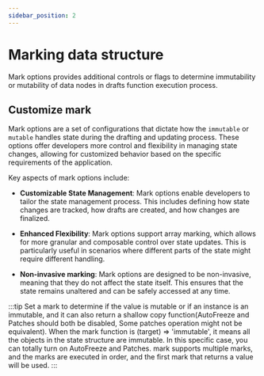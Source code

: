 ```yaml
---
sidebar_position: 2
---
```


# Marking data structure

Mark options provides additional controls or flags to determine immutability or mutability of data nodes in drafts function execution process.

## Customize mark

Mark options are a set of configurations that dictate how the `immutable` or `mutable` handles state during the drafting and updating process. These options offer developers more control and flexibility in managing state changes, allowing for customized behavior based on the specific requirements of the application.

Key aspects of mark options include:

- **Customizable State Management**: Mark options enable developers to tailor the state management process. This includes defining how state changes are tracked, how drafts are created, and how changes are finalized.

- **Enhanced Flexibility**: Mark options support array marking, which allows for more granular and composable control over state updates. This is particularly useful in scenarios where different parts of the state might require different handling.

- **Non-invasive marking**: Mark options are designed to be non-invasive, meaning that they do not affect the state itself. This ensures that the state remains unaltered and can be safely accessed at any time.

:::tip
Set a mark to determine if the value is mutable or if an instance is an immutable, and it can also return a shallow copy function(AutoFreeze and Patches should both be disabled, Some patches operation might not be equivalent). When the mark function is (target) => 'immutable', it means all the objects in the state structure are immutable. In this specific case, you can totally turn on AutoFreeze and Patches. mark supports multiple marks, and the marks are executed in order, and the first mark that returns a value will be used.
:::
